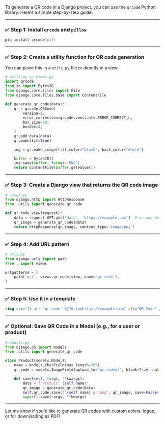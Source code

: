 To generate a QR code in a Django project, you can use the `qrcode` Python library. Here's a simple step-by-step guide:

---

### ✅ Step 1: Install `qrcode` and `pillow`

```bash
pip install qrcode[pil]
```

---

### ✅ Step 2: Create a utility function for QR code generation

You can place this in a `utils.py` file or directly in a view:

```python
# utils.py or views.py
import qrcode
from io import BytesIO
from django.core.files import File
from django.core.files.base import ContentFile

def generate_qr_code(data):
    qr = qrcode.QRCode(
        version=1,
        error_correction=qrcode.constants.ERROR_CORRECT_L,
        box_size=10,
        border=4,
    )
    qr.add_data(data)
    qr.make(fit=True)

    img = qr.make_image(fill_color="black", back_color="white")

    buffer = BytesIO()
    img.save(buffer, format='PNG')
    return ContentFile(buffer.getvalue())
```

---

### ✅ Step 3: Create a Django view that returns the QR code image

```python
# views.py
from django.http import HttpResponse
from .utils import generate_qr_code

def qr_code_view(request):
    data = request.GET.get('data', 'https://example.com')  # or any default
    qr_image = generate_qr_code(data)
    return HttpResponse(qr_image, content_type='image/png')
```

---

### ✅ Step 4: Add URL pattern

```python
# urls.py
from django.urls import path
from . import views

urlpatterns = [
    path('qr/', views.qr_code_view, name='qr-code'),
]
```

---

### ✅ Step 5: Use it in a template

```html
<img src="{% url 'qr-code' %}?data=https://example.com" alt="QR Code" />
```

---

### ✅ Optional: Save QR Code in a Model (e.g., for a user or product)

```python
# models.py
from django.db import models
from .utils import generate_qr_code

class Product(models.Model):
    name = models.CharField(max_length=255)
    qr_code = models.ImageField(upload_to='qr_codes/', blank=True, null=True)

    def save(self, *args, **kwargs):
        data = f"Product: {self.name}"
        qr_image = generate_qr_code(data)
        self.qr_code.save(f"{self.name}_qr.png", qr_image, save=False)
        super().save(*args, **kwargs)
```

---

Let me know if you'd like to generate QR codes with custom colors, logos, or for downloading as PDF!